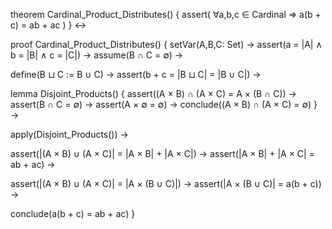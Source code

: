 theorem Cardinal_Product_Distributes() {
  assert(
    ∀a,b,c ∈ Cardinal ⇒ 
    a(b + c) = ab + ac
  )
} ↔

proof Cardinal_Product_Distributes() {
  setVar(A,B,C: Set) →
  assert(a = |A| ∧ b = |B| ∧ c = |C|) →
  assume(B ∩ C = ∅) →
  
  define(B ⊔ C := B ∪ C) →
  assert(b + c = |B ⊔ C| = |B ∪ C|) →
  
  lemma Disjoint_Products() {
    assert((A × B) ∩ (A × C) = A × (B ∩ C)) →
    assert(B ∩ C = ∅) →
    assert(A × ∅ = ∅) →
    conclude((A × B) ∩ (A × C) = ∅)
  } →
  
  apply(Disjoint_Products()) →
  
  assert(|(A × B) ∪ (A × C)| = |A × B| + |A × C|) →
  assert(|A × B| + |A × C| = ab + ac) →
  
  assert(|(A × B) ∪ (A × C)| = |A × (B ∪ C)|) →
  assert(|A × (B ∪ C)| = a(b + c)) →
  
  conclude(a(b + c) = ab + ac)
}